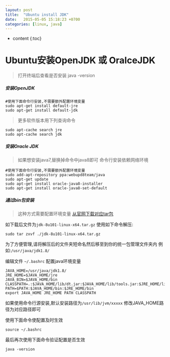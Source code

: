 ```yaml
---
layout: post
title:  "Ubuntu install JDK"
date:   2015-05-05 15:18:23 +0700
categories: [linux, java]
---
```


* content
{:toc}


# Ubuntu安装OpenJDK 或 OralceJDK

>打开终端后查看是否安装
java -version

##### 安装OpenJDK

```shell
#使用下面命令行安装,不需要额外配置环境变量
sudo apt-get install default-jre
sudo apt-get install default-jdk
```
>更多软件版本用下列查询命令

```shell
sudo apt-cache search jre
sudo apt-cache search jdk
```

##### 安装Oracle JDK


>如果想安装java7,替换掉命令中java8即可
>命令行安装依赖网络环境

```shell
#使用下面命令行安装,不需要额外配置环境变量
sudo add-apt-repository ppa:webupd8team/java
sudo apt-get update
sudo apt-get install oracle-java8-installer
sudo apt-get install oracle-java8-set-default

```


##### 通过bin包安装
>这种方式需要配置环境变量
[从官网下载对应tar包](http://www.oracle.com/technetwork/java/javase/downloads/jdk8-downloads-2133151.html)

如下载后文件为`jdk-8u101-linux-x64.tar.gz`
使用如下命令解压:


```shell
sudo tar zxvf ./jdk-8u101-linux-x64.tar.gz
```
为了方便管理,请将解压后的文件夹短命名然后移至到你的统一包管理文件夹内
例如:`/usr/java/jdk1.8/`

编辑文件 `~/.bashrc` 配置java环境变量


```shell
JAVA_HOME=/usr/java/jdk1.8/
JRE_HOME=$JAVA_HOME/jre
JAVA_BIN=$JAVA_HOME/bin
CLASSPATH=.:$JAVA_HOME/lib/dt.jar:$JAVA_HOME/lib/tools.jar:$JRE_HOME/lib
PATH=$PATH:$JAVA_HOME/bin:$JRE_HOME/bin
export JAVA_HOME JRE_HOME PATH CLASSPATH
```

如果使用命令行源安装,默认安装路径为`/usr/lib/jvm/xxxxx`
修改JAVA_HOME路径为对应路径即可

使用下面命令使配置及时生效


```shell
source ~/.bashrc
```
最后再次使用下面命令验证配置是否生效

```shell
java -version
```
